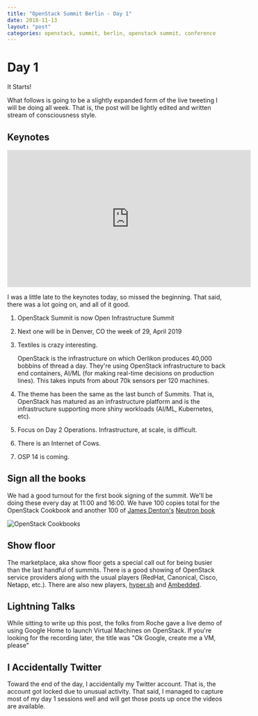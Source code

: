 ```yaml
---
title: "OpenStack Summit Berlin - Day 1"
date: 2018-11-13
layout: "post"
categories: openstack, summit, berlin, openstack summit, conference
---
```


# Day 1

It Starts!

What follows is going to be a slightly expanded form of the live tweeting I will be doing all week. That is, the post will be lightly edited and written stream of consciousness style.

## Keynotes

<iframe width="560" height="315" src="https://www.youtube.com/embed/XnYXwa_IA60" frameborder="0" allow="accelerometer; autoplay; encrypted-media; gyroscope; picture-in-picture" allowfullscreen></iframe>

I was a little late to the keynotes today, so missed the beginning. That said, there was a lot going on, and all of it good.

1. OpenStack Summit is now Open Infrastructure Summit
2. Next one will be in Denver, CO the week of 29, April 2019
3. Textiles is crazy interesting.

    OpenStack is the infrastructure on which Oerlikon produces 40,000 bobbins of thread a day. They're using OpenStack infrastructure to back end containers, AI/ML (for making real-time decisions on production lines). This takes inputs from about 70k sensors per 120 machines.

4. The theme has been the same as the last bunch of Summits. That is, OpenStack has matured as an infrastructure platform and is the infrastructure supporting more shiny workloads (AI/ML, Kubernetes, etc).
5. Focus on Day 2 Operations. Infrastructure, at scale, is difficult.
6. There is an Internet of Cows.
7. OSP 14 is coming.

## Sign all the books

We had a good turnout for the first book signing of the summit. We'll be doing these every day at 11:00 and 16:00. We have 100 copies total for the OpenStack Cookbook and another 100 of [James Denton's](https://twitter.com/jimmdenton) [Neutron book](https://smile.amazon.com/Learning-OpenStack-Networking-technologies-OpenStack-based-ebook/dp/B07FDHXZYG/)

![OpenStack Cookbooks](https://pbs.twimg.com/media/Dr37QjxWsAA6p-U.jpg)

## Show floor

The marketplace, aka show floor gets a special call out for being busier than the last handful of summits. There is a good showing of OpenStack service providers along with the usual players (RedHat, Canonical, Cisco, Netapp, etc.). There are also new players, [hyper.sh](https://hyper.sh) and [Ambedded](http://www.ambedded.com/).

## Lightning Talks

While sitting to write up this post, the folks from Roche gave a live demo of using Google Home to launch Virtual Machines on OpenStack. If you're looking for the recording later, the title was "Ok Google, create me a VM, please"

## I Accidentally Twitter

Toward the end of the day, I accidentally my Twitter account. That is, the account got locked due to unusual activity. That said, I managed to capture most of my day 1 sessions well and will get those posts up once the videos are available.